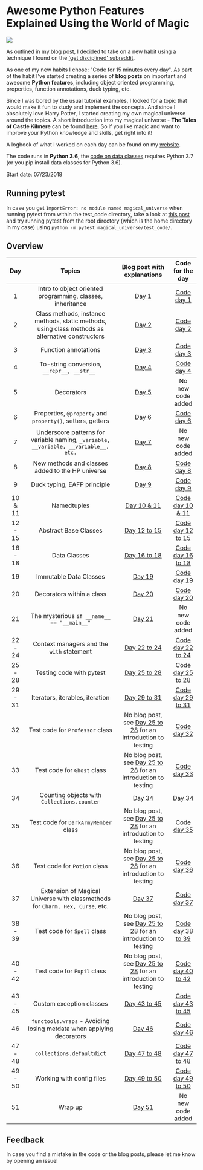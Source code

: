 # Awesome Python Features Explained Using the World of Magic

![](IMG_6623.jpg)

As outlined in [my blog post](http://www.alpopkes.com/posts/2018/07/blog-post-1), I decided to take on a new habit using a technique I found on the ['get disciplined' subreddit](https://www.reddit.com/r/getdisciplined/comments/1x99m6/im_a_piece_of_shit_no_more_games_no_more_lies_no/cf9dz72/).

As one of my new habits I chose: "Code for 15 minutes every day". As part of the habit I've started creating a series of **blog posts** on important and awesome **Python features**, including object oriented programming, properties, function annotations, duck typing, etc.

Since I was bored by the usual tutorial examples, I looked for a topic that would make it fun to study and implement the concepts. And since I absolutely love Harry Potter, I started creating my own magical universe around the topics. A short introduction into my magical universe - **The Tales of Castle Kilmere** can be found [here](http://alpopkes.com/posts/2018/07/the_tales_of_castle_kilmere/). So if you like magic and want to improve your Python knowledge and skills, get right into it!

A logbook of what I worked on each day can be found on my [website](http://www.alpopkes.com/year-archive/).

The code runs in **Python 3.6**, the [code on data classes](https://github.com/zotroneneis/magical_universe/blob/master/code_per_day/day_16_to_18.py) requires Python 3.7 (or you pip install data classes for Python 3.6).

Start date: 07/23/2018   

## Running pytest

In case you get ```ImportError: no module named magical_universe``` when running pytest from within the test_code directory, take a look at [this post](https://stackoverflow.com/questions/10253826/path-issue-with-pytest-importerror-no-module-named-yadayadayada) and try running pytest from the root directory (which is the home directory in my case) using ```python -m pytest magical_universe/test_code/```.

## Overview

| Day   | Topics          | Blog post with explanations | Code for the day  |
| :---: |:--------------: | :--------------------------:| :----------------:|
| 1 | Intro to object oriented programming, classes, inheritance   | [Day 1](http://www.alpopkes.com/posts/2018/07/coding-challenge-day-1/)  | [Code day 1](https://github.com/zotroneneis/100_days_of_code/blob/master/code_per_day/day_1.py) |
| 2 | Class methods, instance methods, static methods, using class methods as alternative constructors | [Day 2](http://www.alpopkes.com/posts/2018/07/coding-challenge-day-2/)  | [Code day 2](https://github.com/zotroneneis/100_days_of_code/blob/master/code_per_day/day_2.py) |
| 3 |Function annotations|[Day 3](http://www.alpopkes.com/posts/2018/07/coding-challenge-day-3/) |  [Code day 3](https://github.com/zotroneneis/100_days_of_code/blob/master/code_per_day/day_3.py) |
| 4 |To-string conversion, ```__repr__, __str__ ```|[Day 4](http://www.alpopkes.com/posts/2018/07/coding-challenge-day-4/) |  [Code day 4](https://github.com/zotroneneis/100_days_of_code/blob/master/code_per_day/day_4.py) |
| 5 |Decorators|[Day 5](http://www.alpopkes.com/posts/2018/07/coding-challenge-day-5/)    | No new code added |
| 6 |Properties, ```@property``` and ```property()```, setters, getters|[Day 6](http://www.alpopkes.com/posts/2018/07/coding-challenge-day-6/)    | [Code day 6](https://github.com/zotroneneis/100_days_of_code/blob/master/code_per_day/day_6.py) |
| 7 |Underscore patterns for variable naming, ```_variable, __variable, __variable__, etc.```|[Day 7](http://www.alpopkes.com/posts/2018/07/coding-challenge-day-7/)    | No new code added |
| 8 | New methods and classes added to the HP universe |[Day 8](http://www.alpopkes.com/posts/2018/07/coding-challenge-day-8/) |  [Code day 8](https://github.com/zotroneneis/100_days_of_code/blob/master/code_per_day/day_8.py) |
| 9 | Duck typing, EAFP principle |[Day 9](http://www.alpopkes.com/posts/2018/07/coding-challenge-day-9/) |  [Code day 9](https://github.com/zotroneneis/100_days_of_code/blob/master/code_per_day/day_9.py) |
| 10 & 11| Namedtuples | [Day 10 & 11](http://www.alpopkes.com/posts/2018/08/coding-challenge-day-10-and-11/) | [Code day 10 & 11](https://github.com/zotroneneis/100_days_of_code/blob/master/code_per_day/day_10_and_11.py)|
| 12 - 15  | Abstract Base Classes | [Day 12 to 15](http://alpopkes.com/posts/2018/08/coding-challenge-day-12-to-15/) | [Code day 12 to 15](https://github.com/zotroneneis/100_days_of_code/blob/master/code_per_day/day_12_to_15.py)|
| 16 - 18  | Data Classes | [Day 16 to 18](http://alpopkes.com/posts/2018/08/coding-challenge-day-16-to-18/) | [Code day 16 to 18](https://github.com/zotroneneis/magical_universe/blob/master/code_per_day/day_16_to_18.py)|
| 19  | Immutable Data Classes | [Day 19](http://alpopkes.com/posts/2018/08/coding-challenge-day-19/) | [Code day 19](https://github.com/zotroneneis/magical_universe/blob/master/code_per_day/day_19.py)|
| 20  | Decorators within a class | [Day 20](http://alpopkes.com/posts/2018/08/coding-challenge-day-20/) | [Code day 20](https://github.com/zotroneneis/magical_universe/blob/master/code_per_day/day_20.py)|
| 21  | The mysterious ```if __name__ == "__main__"``` | [Day 21](http://alpopkes.com/posts/2018/08/coding-challenge-day-21/) | No new code added |
| 22 - 24  | Context managers and the ```with``` statement| [Day 22 to 24](http://alpopkes.com/posts/2018/08/coding-challenge-day-22-to-24/) | [Code day 22 to 24](https://github.com/zotroneneis/magical_universe/blob/master/code_per_day/day_22_to_24.py) |
| 25 - 28  | Testing code with pytest| [Day 25 to 28](http://alpopkes.com/posts/2018/08/coding-challenge-day-25-to-28/) | [Code day 25 to 28](https://github.com/zotroneneis/magical_universe/blob/master/test_code/test_hogwarts_member_class.py) |
| 29 - 31  | Iterators, iterables, iteration| [Day 29 to 31](http://alpopkes.com/posts/2018/08/coding-challenge-day-29-to-31/) | [Code day 29 to 31](https://github.com/zotroneneis/magical_universe/blob/master/code_per_day/day_29_to_31.py) |
| 32  | Test code for ```Professor``` class | No blog post, see [Day 25 to 28](http://alpopkes.com/posts/2018/08/coding-challenge-day-25-to-28/) for an introduction to testing| [Code day 32](https://github.com/zotroneneis/magical_universe/blob/master/test_code/test_professor_class.py) |
| 33  | Test code for ```Ghost``` class | No blog post, see [Day 25 to 28](http://alpopkes.com/posts/2018/08/coding-challenge-day-25-to-28/) for an introduction to testing| [Code day 33](https://github.com/zotroneneis/magical_universe/blob/master/test_code/test_ghost_class.py) |
| 34  | Counting objects with ```Collections.counter``` | [Day 34](http://alpopkes.com/posts/2018/08/coding-challenge-day-34/) | [Day 34](https://github.com/zotroneneis/magical_universe/blob/master/code_per_day/day_34.py) |
| 35  | Test code for ```DarkArmyMember``` class | No blog post, see [Day 25 to 28](http://alpopkes.com/posts/2018/08/coding-challenge-day-25-to-28/) for an introduction to testing| [Code day 35](https://github.com/zotroneneis/magical_universe/blob/master/test_code/test_dark_army_member_class.py) |
| 36  | Test code for ```Potion``` class | No blog post, see [Day 25 to 28](http://alpopkes.com/posts/2018/08/coding-challenge-day-25-to-28/) for an introduction to testing| [Code day 36](https://github.com/zotroneneis/magical_universe/blob/master/test_code/test_potion_class.py) |
| 37  | Extension of Magical Universe with classmethods for ```Charm, Hex, Curse```, etc. | [Day 37](http://alpopkes.com/posts/2018/08/coding-challenge-day-37/) | [Code day 37](https://github.com/zotroneneis/magical_universe/blob/master/code_per_day/day_37.py) |
| 38 - 39  | Test code for ```Spell``` class | No blog post, see [Day 25 to 28](http://alpopkes.com/posts/2018/08/coding-challenge-day-25-to-28/) for an introduction to testing| [Code day 38 to 39](https://github.com/zotroneneis/magical_universe/blob/master/test_code/test_abstract_base_class_spell.py) |
| 40 - 42 | Test code for ```Pupil``` class | No blog post, see [Day 25 to 28](http://alpopkes.com/posts/2018/08/coding-challenge-day-25-to-28/) for an introduction to testing| [Code day 40 to 42](https://github.com/zotroneneis/magical_universe/blob/master/test_code/test_pupil_class.py) |
| 43 - 45  | Custom exception classes| [Day 43 to 45](http://alpopkes.com/posts/2018/08/coding-challenge-day-43-to-45/) | [Code day 43 to 45](https://github.com/zotroneneis/magical_universe/blob/master/code_per_day/day_43_to_45.py) |
| 46  | ```functools.wraps``` - Avoiding losing metdata when applying decorators| [Day 46](http://alpopkes.com/posts/2018/08/coding-challenge-day-46/) | [Code day 46](https://github.com/zotroneneis/magical_universe/blob/master/code_per_day/day_46.py) |
| 47 - 48  | ```collections.defaultdict```| [Day 47 to 48](http://alpopkes.com/posts/2018/08/coding-challenge-day-47-to-48/) | [Code day 47 to 48](https://github.com/zotroneneis/magical_universe/blob/master/code_per_day/day_47_to_48.py) |
| 49 - 50  | Working with config files| [Day 49 to 50](http://alpopkes.com/posts/2018/08/coding-challenge-day-49-to-50/) | [Code day 49 to 50](https://github.com/zotroneneis/magical_universe/blob/master/code_per_day/day_49_to_50.py) |
| 51  | Wrap up| [Day 51](http://alpopkes.com/posts/2018/08/coding-challenge-day-51/) | No new code added |


## Feedback

In case you find a mistake in the code or the blog posts, please let me know by opening an issue!
